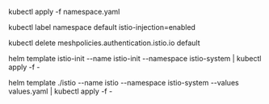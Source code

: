 kubectl apply -f namespace.yaml

kubectl label namespace default istio-injection=enabled

kubectl delete meshpolicies.authentication.istio.io default

helm template istio-init --name istio-init --namespace istio-system | kubectl apply -f -

helm template ./istio --name istio --namespace istio-system --values values.yaml | kubectl apply -f -
